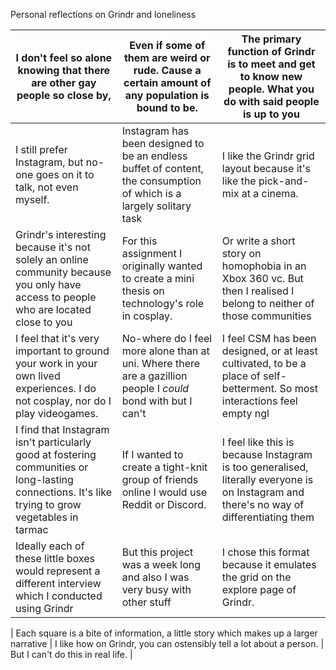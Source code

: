 Personal reflections on Grindr and loneliness

| I don&#39;t feel so alone knowing that there are other gay people so close by, | Even if some of them are weird or rude. Cause a certain amount of any population is bound to be. | The primary function of Grindr is to meet and get to know new people. What you do with said people is up to you |
| --- | --- | --- |
| I still prefer Instagram, but no-one goes on it to talk, not even myself. | Instagram has been designed to be an endless buffet of content, the consumption of which is a largely solitary task | I like the Grindr grid layout because it&#39;s like the pick-and-mix at a cinema. |
| Grindr&#39;s interesting because it&#39;s not solely an online community because you only have access to people who are located close to you | For this assignment I originally wanted to create a mini thesis on technology&#39;s role in cosplay. | Or write a short story on homophobia in an Xbox 360 vc. But then I realised I belong to neither of those communities |
| I feel that it&#39;s very important to ground your work in your own lived experiences. I do not cosplay, nor do I play videogames. | No-where do I feel more alone than at uni. Where there are a gazillion people I _could_ bond with but I can&#39;t | I feel CSM has been designed, or at least cultivated, to be a place of self-betterment. So most interactions feel empty ngl |
| I find that Instagram isn&#39;t particularly good at fostering communities or long-lasting connections. It&#39;s like trying to grow vegetables in tarmac | If I wanted to create a tight-knit group of friends online I would use Reddit or Discord. | I feel like this is because Instagram is too generalised, literally everyone is on Instagram and there&#39;s no way of differentiating them |
| Ideally each of these little boxes would represent a different interview which I conducted using Grindr | But this project was a week long and also I was very busy with other stuff | I chose this format because it emulates the grid on the explore page of Grindr. |
|
Each square is a bite of information, a little story which makes up a larger narrative | I like how on Grindr, you can ostensibly tell a lot about a person. | But I can&#39;t do this in real life. |
